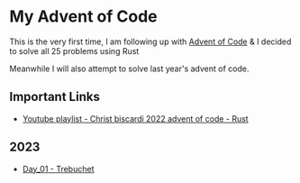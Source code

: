 # My Advent of Code

This is the very first time, I am following up with [Advent of Code](https://adventofcode.com)
& I decided to solve all 25 problems using Rust

Meanwhile I will also attempt to solve last year's advent of code.

## Important Links
- [Youtube playlist - Christ biscardi 2022 advent of code - Rust](https://www.youtube.com/playlist?list=PLWtPciJ1UMuBNTifxm5ADY65SkAdwoQiL)

## 2023

- [Day_01 - Trebuchet](https://adventofcode.com/2023/day/1)


